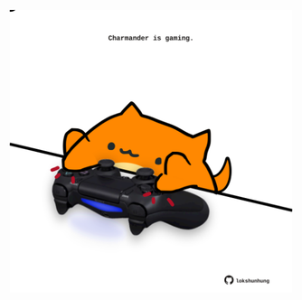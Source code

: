 <!-- built at 07/05/2023, 14:00:47 UTC -->
<p align="center">
  <img width="500" height="500" src="./ReadmeImage.svg">
</p>

